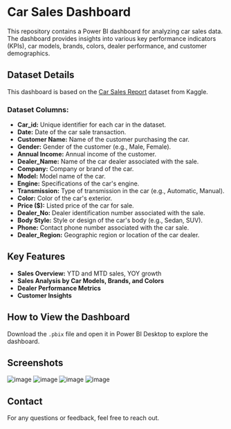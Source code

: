 # Car Sales Dashboard

This repository contains a Power BI dashboard for analyzing car sales data. The dashboard provides insights into various key performance indicators (KPIs), car models, brands, colors, dealer performance, and customer demographics.
## Dataset Details
This dashboard is based on the [Car Sales Report](https://www.kaggle.com/datasets/missionjee/car-sales-report) dataset from Kaggle.

### Dataset Columns:
- **Car_id:** Unique identifier for each car in the dataset.
- **Date:** Date of the car sale transaction.
- **Customer Name:** Name of the customer purchasing the car.
- **Gender:** Gender of the customer (e.g., Male, Female).
- **Annual Income:** Annual income of the customer.
- **Dealer_Name:** Name of the car dealer associated with the sale.
- **Company:** Company or brand of the car.
- **Model:** Model name of the car.
- **Engine:** Specifications of the car's engine.
- **Transmission:** Type of transmission in the car (e.g., Automatic, Manual).
- **Color:** Color of the car's exterior.
- **Price ($):** Listed price of the car for sale.
- **Dealer_No:** Dealer identification number associated with the sale.
- **Body Style:** Style or design of the car's body (e.g., Sedan, SUV).
- **Phone:** Contact phone number associated with the car sale.
- **Dealer_Region:** Geographic region or location of the car dealer.

## Key Features
- **Sales Overview:** YTD and MTD sales, YOY growth
- **Sales Analysis by Car Models, Brands, and Colors**
- **Dealer Performance Metrics**
- **Customer Insights**

## How to View the Dashboard
Download the `.pbix` file and open it in Power BI Desktop to explore the dashboard.

## Screenshots
![image](https://github.com/user-attachments/assets/4d1b6862-22f8-4c80-bc77-986ee53742c2)
![image](https://github.com/user-attachments/assets/a9f59844-c37d-4867-a41b-ab81f994fbf9)
![image](https://github.com/user-attachments/assets/4d1b6f90-807a-467d-895e-8d6144700bc8)
![image](https://github.com/user-attachments/assets/5663d285-15a2-49db-8ea6-66d5e0cac6f1)


## Contact
For any questions or feedback, feel free to reach out.


